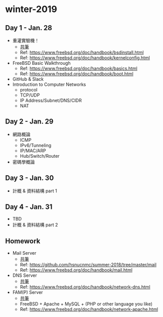 # winter-2019
## Day 1 - Jan. 28
- 重灌實驗機！
  - [共筆](INSTALL_FREEBSD.md)
  - Ref: https://www.freebsd.org/doc/handbook/bsdinstall.html
  - Ref: https://www.freebsd.org/doc/handbook/kernelconfig.html
- FreeBSD Basic Walkthrough
  - Ref: https://www.freebsd.org/doc/handbook/basics.html
  - Ref: https://www.freebsd.org/doc/handbook/boot.html
- GitHub & Slack
- Introduction to Computer Networks
  - protocol
  - TCP/UDP
  - IP Address/Subnet/DNS/CIDR
  - NAT

## Day 2 - Jan. 29
- 網路概論
  - ICMP
  - IPv6/Tunneling
  - IP/MAC/ARP
  - Hub/Switch/Router
- 密碼學概論

## Day 3 - Jan. 30
- 計概 & 資料結構 part 1

## Day 4 - Jan. 31
- TBD
- 計概 & 資料結構 part 2

## Homework
- Mail Server
  - [共筆](MAIL_SERVER.md)
  - Ref: https://github.com/hsnucnmc/summer-2018/tree/master/mail
  - Ref: https://www.freebsd.org/doc/handbook/mail.html
- DNS Server
  - [共筆](DNS_SERVER.md)
  - Ref: https://www.freebsd.org/doc/handbook/network-dns.html
- FAM(P) Server
  - [共筆](WEB_SERVER.md)
  - FreeBSD + Apache + MySQL + (PHP or other language you like)
  - Ref: https://www.freebsd.org/doc/handbook/network-apache.html
